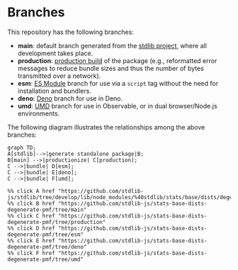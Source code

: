 <!--

@license Apache-2.0

Copyright (c) 2022 The Stdlib Authors.

Licensed under the Apache License, Version 2.0 (the "License");
you may not use this file except in compliance with the License.
You may obtain a copy of the License at

    http://www.apache.org/licenses/LICENSE-2.0

Unless required by applicable law or agreed to in writing, software
distributed under the License is distributed on an "AS IS" BASIS,
WITHOUT WARRANTIES OR CONDITIONS OF ANY KIND, either express or implied.
See the License for the specific language governing permissions and
limitations under the License.

-->

# Branches

This repository has the following branches:

-   **main**: default branch generated from the [stdlib project][stdlib-url], where all development takes place.
-   **production**: [production build][production-url] of the package (e.g., reformatted error messages to reduce bundle sizes and thus the number of bytes transmitted over a network).
-   **esm**: [ES Module][esm-url] branch for use via a `script` tag without the need for installation and bundlers.
-   **deno**: [Deno][deno-url] branch for use in Deno.
-   **umd**: [UMD][umd-url] branch for use in Observable, or in dual browser/Node.js environments.

The following diagram illustrates the relationships among the above branches:

```mermaid
graph TD;
A[stdlib]-->|generate standalone package|B;
B[main] -->|productionize| C[production];
C -->|bundle| D[esm];
C -->|bundle| E[deno];
C -->|bundle| F[umd];

%% click A href "https://github.com/stdlib-js/stdlib/tree/develop/lib/node_modules/%40stdlib/stats/base/dists/degenerate/pmf"
%% click B href "https://github.com/stdlib-js/stats-base-dists-degenerate-pmf/tree/main"
%% click C href "https://github.com/stdlib-js/stats-base-dists-degenerate-pmf/tree/production"
%% click D href "https://github.com/stdlib-js/stats-base-dists-degenerate-pmf/tree/esm"
%% click E href "https://github.com/stdlib-js/stats-base-dists-degenerate-pmf/tree/deno"
%% click F href "https://github.com/stdlib-js/stats-base-dists-degenerate-pmf/tree/umd"
```

[stdlib-url]: https://github.com/stdlib-js/stdlib/tree/develop/lib/node_modules/%40stdlib/stats/base/dists/degenerate/pmf
[production-url]: https://github.com/stdlib-js/stats-base-dists-degenerate-pmf/tree/production
[deno-url]: https://github.com/stdlib-js/stats-base-dists-degenerate-pmf/tree/deno
[umd-url]: https://github.com/stdlib-js/stats-base-dists-degenerate-pmf/tree/umd
[esm-url]: https://github.com/stdlib-js/stats-base-dists-degenerate-pmf/tree/esm